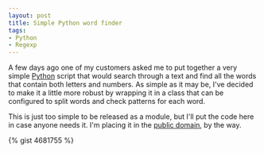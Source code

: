 ```yaml
---
layout: post
title: Simple Python word finder
tags:
- Python
- Regexp
---
```


A few days ago one of my customers asked me to put together a very simple
[Python][1] script that would search through a text and find all the words that
contain both letters and numbers. As simple as it may be, I've decided to make
it a little more robust by wrapping it in a class that can be configured to
split words and check patterns for each word.

[1]: http://www.python.org/

This is just too simple to be released as a module, but I'll put the code here
in case anyone needs it. I'm placing it in the [public domain][2], by the way.

[2]: http://en.wikipedia.org/wiki/Public_domain

{% gist 4681755 %}
